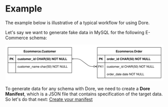 # Example

The example below is illustrative of a typical workflow for using Dore.

Let's say we want to generate fake data in MySQL for the following E-Commerce schema:

![Ecommerce Example](./assets/dore-example-usage.svg)

To generate data for any schema with Dore, we need to create a **Dore Manifest**, which is a JSON file that contains 
specification of the target data. So let's do that next: [Create your manifest](./example_create_your_manifest.md)


